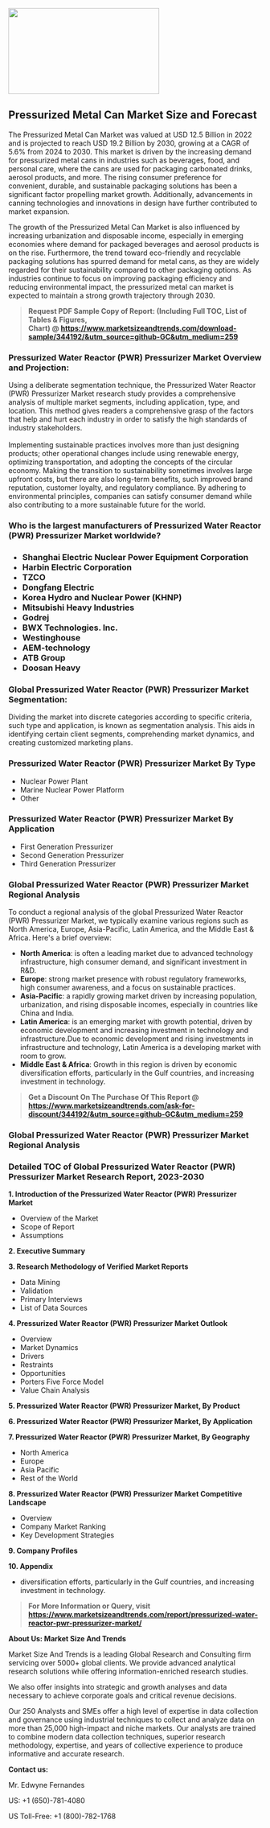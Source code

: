 <p><img class="alignnone size-medium wp-image-20088" src="https://ffe5etoiles.com/wp-content/uploads/2024/12/MST1-300x171.png" alt="" width="300" height="171" /></p><h2>Pressurized Metal Can Market Size and Forecast</h2><p>The Pressurized Metal Can Market was valued at USD 12.5 Billion in 2022 and is projected to reach USD 19.2 Billion by 2030, growing at a CAGR of 5.6% from 2024 to 2030. This market is driven by the increasing demand for pressurized metal cans in industries such as beverages, food, and personal care, where the cans are used for packaging carbonated drinks, aerosol products, and more. The rising consumer preference for convenient, durable, and sustainable packaging solutions has been a significant factor propelling market growth. Additionally, advancements in canning technologies and innovations in design have further contributed to market expansion.</p><p>The growth of the Pressurized Metal Can Market is also influenced by increasing urbanization and disposable income, especially in emerging economies where demand for packaged beverages and aerosol products is on the rise. Furthermore, the trend toward eco-friendly and recyclable packaging solutions has spurred demand for metal cans, as they are widely regarded for their sustainability compared to other packaging options. As industries continue to focus on improving packaging efficiency and reducing environmental impact, the pressurized metal can market is expected to maintain a strong growth trajectory through 2030.</p></p><blockquote id="" class=""><strong>Request PDF Sample Copy of Report: (Including Full TOC, List of Tables &amp; Figures, Chart)&nbsp;@&nbsp;<strong><a href="https://www.marketsizeandtrends.com/download-sample/344192/&utm_source=github-GC&utm_medium=259" target="_blank">https://www.marketsizeandtrends.com/download-sample/344192/&utm_source=github-GC&utm_medium=259</a></strong></strong></blockquote><h3 id="" class="">Pressurized Water Reactor (PWR) Pressurizer Market&nbsp;Overview and Projection:</h3><p id="" class="">Using a deliberate segmentation technique, the Pressurized Water Reactor (PWR) Pressurizer Market research study provides a comprehensive analysis of multiple market segments, including application, type, and location. This method gives readers a comprehensive grasp of the factors that help and hurt each industry in order to satisfy the high standards of industry stakeholders. <br /> <br />Implementing sustainable practices involves more than just designing products; other operational changes include using renewable energy, optimizing transportation, and adopting the concepts of the circular economy. Making the transition to sustainability sometimes involves large upfront costs, but there are also long-term benefits, such improved brand reputation, customer loyalty, and regulatory compliance. By adhering to environmental principles, companies can satisfy consumer demand while also contributing to a more sustainable future for the world.</p><h3 id="" class="">Who is the largest manufacturers of&nbsp;Pressurized Water Reactor (PWR) Pressurizer Market worldwide?</h3><h3 class=""><p><ul><li>Shanghai Electric Nuclear Power Equipment Corporation </li><li> Harbin Electric Corporation </li><li> TZCO </li><li> Dongfang Electric </li><li> Korea Hydro and Nuclear Power (KHNP) </li><li> Mitsubishi Heavy Industries </li><li> Godrej </li><li> BWX Technologies. Inc. </li><li> Westinghouse </li><li> AEM-technology </li><li> ATB Group </li><li> Doosan Heavy</li></ul></p></h3><h3 id="" class="">Global&nbsp;Pressurized Water Reactor (PWR) Pressurizer Market Segmentation:</h3><p id="" class="">Dividing the market into discrete categories according to specific criteria, such type and application, is known as segmentation analysis. This aids in identifying certain client segments, comprehending market dynamics, and creating customized marketing plans.</p><h3 id="" class="">Pressurized Water Reactor (PWR) Pressurizer Market&nbsp;By Type</h3><p><p><ul><li>Nuclear Power Plant</li><li> Marine Nuclear Power Platform</li><li> Other</p></li></ul></p></p><h3 id="" class="">Pressurized Water Reactor (PWR) Pressurizer Market&nbsp;By Application</h3><p class=""><p><ul><li>First Generation Pressurizer</li><li> Second Generation Pressurizer</li><li> Third Generation Pressurizer</li></ul></p></p><h3 id="" class="">Global Pressurized Water Reactor (PWR) Pressurizer Market Regional Analysis</h3><p id="" class="">To conduct a regional analysis of the global Pressurized Water Reactor (PWR) Pressurizer Market, we typically examine various regions such as North America, Europe, Asia-Pacific, Latin America, and the Middle East &amp; Africa. Here's a brief overview:</p><ul><li><strong>North America</strong>: is often a leading market due to advanced technology infrastructure, high consumer demand, and significant investment in R&amp;D.</li><li><strong>Europe</strong>: strong market presence with robust regulatory frameworks, high consumer awareness, and a focus on sustainable practices.</li><li><strong>Asia-Pacific</strong>: a rapidly growing market driven by increasing population, urbanization, and rising disposable incomes, especially in countries like China and India.</li><li><strong>Latin America</strong>: is an emerging market with growth potential, driven by economic development and increasing investment in technology and infrastructure.Due to economic development and rising investments in infrastructure and technology, Latin America is a developing market with room to grow.</li><li><strong>Middle East &amp; Africa</strong>: Growth in this region is driven by economic diversification efforts, particularly in the Gulf countries, and increasing investment in technology.</li></ul><blockquote id="" class=""><strong>Get a Discount On The Purchase Of This Report @ <strong><a href="https://www.marketsizeandtrends.com/ask-for-discount/344192/&utm_source=github-GC&utm_medium=259" target="_blank">https://www.marketsizeandtrends.com/ask-for-discount/344192/&utm_source=github-GC&utm_medium=259</a></strong></strong></blockquote><h3 id="" class="">Global Pressurized Water Reactor (PWR) Pressurizer Market Regional Analysis</h3><h3 id="" class="">Detailed TOC of Global Pressurized Water Reactor (PWR) Pressurizer Market Research Report, 2023-2030</h3><p id="" class=""><strong>1. Introduction of the Pressurized Water Reactor (PWR) Pressurizer Market</strong></p><ul><li>Overview of the Market</li><li>Scope of Report</li><li>Assumptions</li></ul><p id="" class=""><strong>2. Executive Summary</strong></p><p id="" class=""><strong>3. Research Methodology of Verified Market Reports</strong></p><ul><li>Data Mining</li><li>Validation</li><li>Primary Interviews</li><li>List of Data Sources</li></ul><p id="" class=""><strong>4. Pressurized Water Reactor (PWR) Pressurizer Market Outlook</strong></p><ul><li>Overview</li><li>Market Dynamics</li><li>Drivers</li><li>Restraints</li><li>Opportunities</li><li>Porters Five Force Model</li><li>Value Chain Analysis</li></ul><p id="" class=""><strong>5. Pressurized Water Reactor (PWR) Pressurizer Market, By Product</strong></p><p id="" class=""><strong>6. Pressurized Water Reactor (PWR) Pressurizer Market, By Application</strong></p><p id="" class=""><strong>7. Pressurized Water Reactor (PWR) Pressurizer Market, By Geography</strong></p><ul><li>North America</li><li>Europe</li><li>Asia Pacific</li><li>Rest of the World</li></ul><p id="" class=""><strong>8. Pressurized Water Reactor (PWR) Pressurizer Market Competitive Landscape</strong></p><ul><li>Overview</li><li>Company Market Ranking</li><li>Key Development Strategies</li></ul><p id="" class=""><strong>9. Company Profiles</strong></p><p id="" class=""><strong>10. Appendix</strong></p><ul><li>diversification efforts, particularly in the Gulf countries, and increasing investment in technology.</li></ul><blockquote id="" class=""><strong>For More Information or Query, visit <strong><strong><a href="https://www.marketsizeandtrends.com/report/pressurized-water-reactor-pwr-pressurizer-market/" target="_blank">https://www.marketsizeandtrends.com/report/pressurized-water-reactor-pwr-pressurizer-market/</a></strong></strong></strong></blockquote><p id="" class=""><strong>About Us: Market Size And Trends</strong></p><p id="" class="">Market Size And Trends is a leading Global Research and Consulting firm servicing over 5000+ global clients. We provide advanced analytical research solutions while offering information-enriched research studies.</p><p id="" class="">We also offer insights into strategic and growth analyses and data necessary to achieve corporate goals and critical revenue decisions.</p><p id="" class="">Our 250 Analysts and SMEs offer a high level of expertise in data collection and governance using industrial techniques to collect and analyze data on more than 25,000 high-impact and niche markets. Our analysts are trained to combine modern data collection techniques, superior research methodology, expertise, and years of collective experience to produce informative and accurate research.</p><p id="" class=""><strong>Contact us:</strong></p><p id="" class="">Mr. Edwyne Fernandes</p><p id="" class="">US: +1 (650)-781-4080</p><p id="" class="">US Toll-Free: +1 (800)-782-1768</p>
